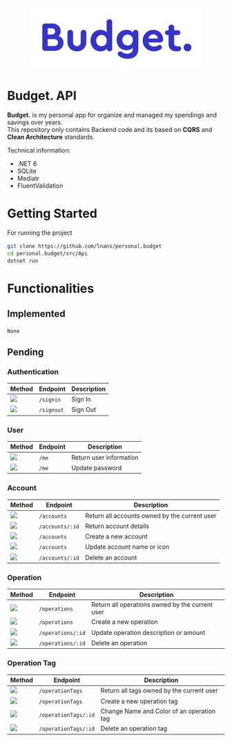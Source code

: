 <p align="center">
    <img src="./doc/logo.png" />
</p>

# Budget. API

**Budget.** is my personal app for organize and managed my spendings and savings over years.\
This repository only contains Backend code and its based on **CQRS** and **Clean Architecture** standards.

Technical information:
- .NET 6
- SQLite
- Mediatr
- FluentValidation

# Getting Started

For running the project

```bash
git clone https://github.com/lnans/personal.budget
cd personal.budget/src/Api
dotnet run
```

# Functionalities

Implemented
---

`None`

Pending
---

### Authentication
| Method                                                       | Endpoint   | Description |
|--------------------------------------------------------------|------------|-------------|
| ![](https://img.shields.io/badge/-POST-49cc90?style=plastic) | `/signin`  | Sign In     |
| ![](https://img.shields.io/badge/-DELETE-red?style=plastic)  | `/signout` | Sign Out    |

### User
| Method                                                        | Endpoint | Description             |
|---------------------------------------------------------------|----------|-------------------------|
| ![](https://img.shields.io/badge/-GET-61affe?style=plastic)   | `/me`    | Return user information |
| ![](https://img.shields.io/badge/-PATCH-50e3c2?style=plastic) | `/me`    | Update password         |

### Account
| Method                                                         | Endpoint        | Description                                   |
|----------------------------------------------------------------|-----------------|-----------------------------------------------|
| ![](https://img.shields.io/badge/-GET-61affe?style=plastic)    | `/accounts`     | Return all accounts owned by the current user |
| ![](https://img.shields.io/badge/-GET-61affe?style=plastic)    | `/accounts/:id` | Return account details                        |
| ![](https://img.shields.io/badge/-POST-49cc90?style=plastic)   | `/accounts`     | Create a new account                          |
| ![](https://img.shields.io/badge/-PATCH-50e3c2?style=plastic)  | `/accounts`     | Update account name or icon                   |
| ![](https://img.shields.io/badge/-DELETE-f93e3e?style=plastic) | `/accounts/:id` | Delete an account                             |

### Operation
| Method                                                         | Endpoint          | Description                                     |
|----------------------------------------------------------------|-------------------|-------------------------------------------------|
| ![](https://img.shields.io/badge/-GET-61affe?style=plastic)    | `/operations`     | Return all operations owned by the current user |
| ![](https://img.shields.io/badge/-POST-49cc90?style=plastic)   | `/operations`     | Create a new operation                          |
| ![](https://img.shields.io/badge/-PATCH-50e3c2?style=plastic)  | `/operations/:id` | Update operation description or amount          |
| ![](https://img.shields.io/badge/-DELETE-f93e3e?style=plastic) | `/operations/:id` | Delete an operation                             |

### Operation Tag
| Method                                                         | Endpoint              | Description                               |
|----------------------------------------------------------------|-----------------------|-------------------------------------------|
| ![](https://img.shields.io/badge/-GET-61affe?style=plastic)    | `/operationTags`      | Return all tags owned by the current user |
| ![](https://img.shields.io/badge/-POST-49cc90?style=plastic)   | `/operationTags`      | Create a new operation tag                |
| ![](https://img.shields.io/badge/-PUT-fca130?style=plastic)    | `/operationTags/:id`  | Change Name and Color of an operation tag |
| ![](https://img.shields.io/badge/-DELETE-f93e3e?style=plastic) | `/operationTags/:id`  | Delete an operation tag                   |
